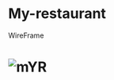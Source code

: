 # My-restaurant
WireFrame


![mYR](https://user-images.githubusercontent.com/97642724/149768066-588babc8-2782-4312-9cf1-a85345eb0d1b.PNG)
=======

